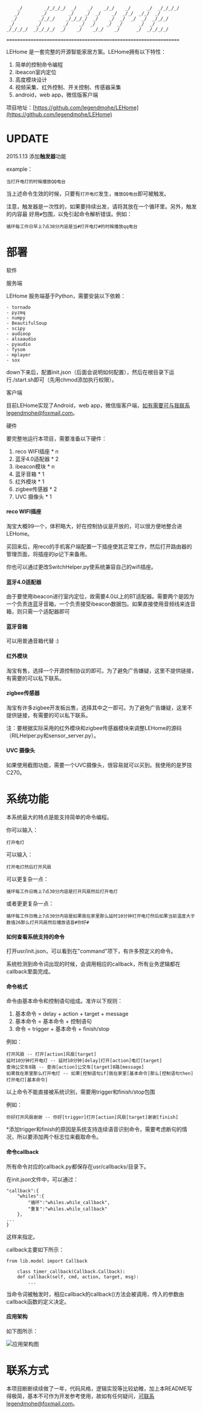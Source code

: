                                                                        
        _/        _/_/_/_/  _/    _/    _/_/    _/      _/  _/_/_/_/   
       _/        _/        _/    _/  _/    _/  _/_/  _/_/  _/          
      _/        _/_/_/    _/_/_/_/  _/    _/  _/  _/  _/  _/_/_/       
     _/        _/        _/    _/  _/    _/  _/      _/  _/            
    _/_/_/_/  _/_/_/_/  _/    _/    _/_/    _/      _/  _/_/_/_/       
                                                                                 
    ================================================================

LEHome 是一套完整的开源智能家居方案。LEHome拥有以下特性：

1. 简单的控制命令编程
2. ibeacon室内定位
3. 高度模块设计
4. 视频采集、红外控制、开关控制、传感器采集
5. android，web app，微信版客户端

项目地址：[https://github.com/legendmohe/LEHome](https://github.com/legendmohe/LEHome)

UPDATE
======

2015.1.13 添加**触发器**功能

example：

    当打开电灯的时候播放QQ电台

当上述命令生效的时候，只要有`打开电灯`发生，`播放QQ电台`即可被触发。

注意，触发器是一次性的，如果要持续出发，请将其放在一个循环里。另外，触发的内容最
好用`#`包围，以免引起命令解析错误。例如：

    循环每工作日早上7点30分内容是当#打开电灯#的时候播放qq电台

部署
====

软件

服务端

LEHome 服务端基于Python，需要安装以下依赖：

    - tornado
    - pyzmq
    - numpy
    - BeautifulSoup
    - scipy
    - audioop
    - alsaaudio
    - pyaudio
    - fysom
    - mplayer
    - sox

down下来后，配置init.json（后面会说明如何配置），然后在根目录下运行./start.sh即可（先用chmod添加执行权限）。

客户端

目前LEHome实现了Android，web app，微信版客户端，如有需要可与我联系legendmohe@foxmail.com。

硬件

要完整地运行本项目，需要准备以下硬件：

1. reco WIFI插座 * n
2. 蓝牙4.0适配器 * 2
3. ibeacon模块   * n
4. 蓝牙音箱      * 1
5. 红外模块      * 1
6. zigbee传感器  * 2
7. UVC 摄像头    * 1

#### reco WIFI插座

淘宝大概99一个，体积略大，好在控制协议是开放的，可以很方便地整合进LEHome。

买回来后，用reco的手机客户端配置一下插座使其正常工作，然后打开路由器的管理页面，将插座的ip记下来备用。

你也可以通过更改SwitchHelper.py使系统兼容自己的wifi插座。

#### 蓝牙4.0适配器

由于要使用ibeacon进行室内定位，故需要4.0以上的BT适配器。需要两个是因为一个负责连蓝牙音箱，一个负责接受ibeacon数据包。如果直接使用音频线来连音箱，则只需一个适配器即可

#### 蓝牙音箱

可以用普通音箱代替 :)

#### 红外模块

淘宝有售，选择一个开源控制协议的即可。为了避免广告嫌疑，这里不提供链接，有需要的可以私下联系。

#### zigbee传感器

淘宝有许多zigbee开发板出售，选择其中之一即可。为了避免广告嫌疑，这里不提供链接，有需要的可以私下联系。

注：要根据实际采用的红外模块和zigbee传感器模块来调整LEHome的源码（RILHelper.py和sensor_server.py）。

#### UVC 摄像头

如果使用截图功能，需要一个UVC摄像头，很容易就可以买到。我使用的是罗技C270。


系统功能
========

本系统最大的特点是能支持简单的命令编程。

你可以输入：

    打开电灯

可以输入：

    打开电灯然后打开风扇

可以更复杂一点：

    循环每工作日晚上7点30分内容是打开风扇然后打开电灯

或者更更复杂一点：

	循环每工作日晚上7点30分内容是如果我在家里那么延时10分钟打开电灯然后如果当前温度大于数值26那么打开风扇然后播放语音#你好#


#### 如何查看系统支持的命令

打开usr/init.json，可以看到在"command"项下，有许多预定义的命令。

系统检测到命令词出现的时候，会调用相应的callback，所有业务逻辑都在callback里面完成。

#### 命令格式

命令由基本命令和控制语句组成。准许以下规则：

1. 基本命令 = delay + action + target + message
2. 基本命令 = 基本命令 + 控制语句
3. 命令 = trigger + 基本命令 + finish/stop

例如：

    打开风扇 -- 打开[action]风扇[target]
    延时10分钟打开电灯 -- 延时10分钟[delay]打开[action]电灯[target]
    查询公交车8路 -- 查询[action]公交车[target]8路[message]
    如果我在家里那么打开电灯 -- 如果[控制语句if]我在家里[基本命令]那么[控制语句then]打开电灯[基本命令]

以上命令不能直接被系统识别，需要用trigger和finish/stop包围

例如：

    你好打开风扇谢谢 -- 你好[trigger]打开[action]风扇[target]谢谢[finish]

*添加trigger和finish的原因是系统支持连续语音识别命令，需要考虑断句的情况，所以要添加两个标志位来截取命令。

#### 命令callback

所有命令对应的callback.py都保存在usr/callbacks/目录下。

在init.json文件中，可以通过：

    "callback":{
        "whiles":{
            "循环":"whiles.while_callback",
            "重复":"whiles.while_callback"
        },
    ...
	}

这样来指定。

callback主要如下所示：

    from lib.model import Callback
    
        class timer_callback(Callback.Callback):
        def callback(self, cmd, action, target, msg):
            ...

当命令词被触发时，相应callback的callback()方法会被调用，传入的参数由callback函数的定义决定。

#### 应用架构

如下图所示：

![应用架构图](http://i1334.photobucket.com/albums/w649/legendmohe/LEHome_zpsg57l1hlc.png)

联系方式
========

本项目断断续续做了一年，代码风格，逻辑实现等比较幼稚，加上本README写得极简，基本不可作为开发参考使用，故如有任何疑问，可联系legendmohe@foxmail.com。

